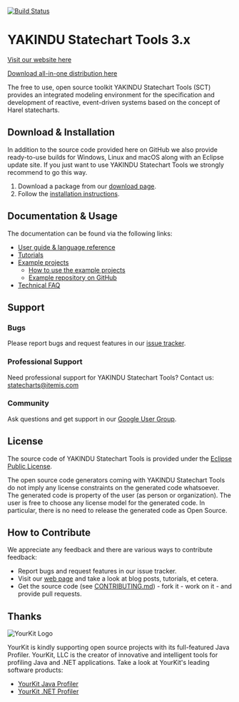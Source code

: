 [![Build Status](https://travis-ci.org/Yakindu/statecharts.svg?branch=master)](https://travis-ci.org/Yakindu/statecharts)

# YAKINDU Statechart Tools 3.x

[Visit our website here](https://www.itemis.com/en/yakindu/state-machine/ "YAKINDU Statechart Tools website")

[Download all-in-one distribution here](https://info.itemis.com/state-machine/download-yakindu-statechart-tools "YAKINDU Statechart Tools download")

The free to use, open source toolkit YAKINDU Statechart Tools (SCT) provides an integrated modeling environment for the specification and development of reactive, event-driven systems based on the concept of Harel statecharts.

## Download & Installation

In addition to the source code provided here on GitHub we also provide ready-to-use builds for Windows, Linux and macOS along with an Eclipse update site. If you just want to use YAKINDU Statechart Tools we strongly recommend to go this way. 

1. Download a package from our <a href="http://www.statecharts.org/download.html" target="_blank">download page</a>.
2. Follow the <a href="https://www.itemis.com/en/yakindu/state-machine/documentation/user-guide/inst_installing_yakindu_statechart_tools" target="_blank">installation instructions</a>.

## Documentation & Usage
The documentation can be found via the following links:
* [User guide & language reference](https://www.itemis.com/en/yakindu/state-machine/documentation/user-guide)
* [Tutorials](https://www.itemis.com/en/yakindu/state-machine/documentation/tutorials)
* [Example projects](https://www.itemis.com/en/yakindu/state-machine/documentation/examples/)
    * [How to use the example projects](https://www.itemis.com/en/yakindu/state-machine/documentation/user-guide/edit_using_the_example_wizard)
    * [Example repository on GitHub](https://github.com/Yakindu/examples)
* [Technical FAQ](https://www.itemis.com/en/yakindu/state-machine/documentation/technical-faq/)

## Support
### Bugs
Please report bugs and request features in our [issue tracker](https://github.com/Yakindu/statecharts/issues). 

### Professional Support
Need professional support for YAKINDU Statechart Tools? Contact us: statecharts@itemis.com

### Community
Ask questions and get support in our [Google User Group](https://groups.google.com/forum/embed/?place=forum/yakindu-user#!forum/yakindu-user).

## License

The source code of YAKINDU Statechart Tools is provided under the [Eclipse Public License](http://www.eclipse.org/legal/epl-v10.html).

The open source code generators coming with YAKINDU Statechart Tools do not imply any license constraints on the generated code whatsoever. The generated code is property of the user (as person or organization). The user is free to choose any license model for the generated code. In particular, there is no need to release the generated code as Open Source.

## How to Contribute

We appreciate any feedback and there are various ways to contribute feedback:

* Report bugs and request features in our issue tracker.
* Visit our [web page]("http://statecharts.org") and take a look at blog posts, tutorials, et cetera.
* Get the source code (see [CONTRIBUTING.md](CONTRIBUTING.md)) - fork it - work on it - and provide pull requests.

## Thanks
![YourKit Logo](https://www.yourkit.com/images/yklogo.png)

YourKit is kindly supporting open source projects with its full-featured Java Profiler.
YourKit, LLC is the creator of innovative and intelligent tools for profiling
Java and .NET applications. Take a look at YourKit's leading software products:
 * [YourKit Java Profiler](http://www.yourkit.com/java/profiler/index.jsp)
 * [YourKit .NET Profiler](http://www.yourkit.com/.net/profiler/index.jsp")

